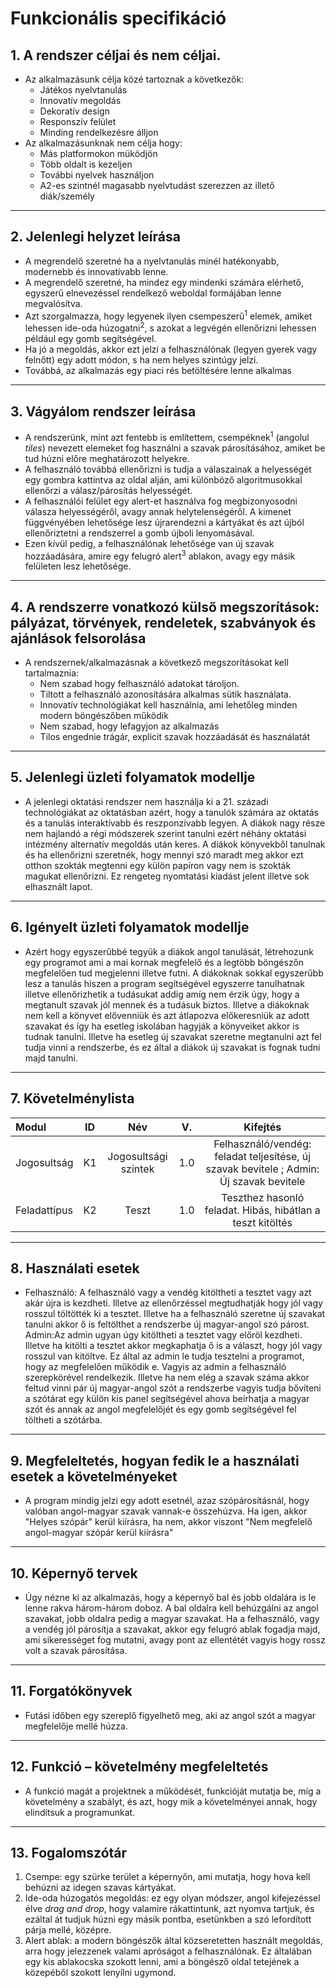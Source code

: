 # **Funkcionális specifikáció**
## 1. A rendszer céljai és nem céljai.
* Az alkalmazásunk célja közé tartoznak a következők:
    * Játékos nyelvtanulás
    * Innovatív megoldás
    * Dekoratív design
    * Responszív felület
    * Minding rendelkezésre álljon
* Az alkalmazásunknak nem célja hogy:
    * Más platformokon müködjön
    * Több oldalt is kezeljen
    * További nyelvek használjon
    * A2-es szintnél magasabb nyelvtudást szerezzen az illető diák/személy
---
## 2. Jelenlegi helyzet leírása
* A megrendelő szeretné ha a nyelvtanulás minél hatékonyabb, modernebb és innovatívabb lenne. 
* A megrendelő szeretné, ha mindez egy mindenki számára elérhető, egyszerű elnevezéssel rendelkező weboldal formájában lenne megvalósítva.
* Azt szorgalmazza, hogy legyenek ilyen csempeszerű<sup>1</sup> elemek, amiket lehessen ide-oda húzogatni<sup>2</sup>, s azokat a legvégén ellenőrizni lehessen például egy gomb segítségével. 
* Ha jó a megoldás, akkor ezt jelzi a felhasználónak (legyen gyerek vagy felnőtt) egy adott módon, s ha nem helyes szintúgy jelzi. 
* Továbbá, az alkalmazás egy piaci rés betöltésére lenne alkalmas
---
## 3. Vágyálom rendszer leírása
* A rendszerünk, mint azt fentebb is említettem, csempéknek<sup>1</sup> (angolul *tiles*) nevezett elemeket fog használni a szavak párosításához, amiket be tud húzni előre meghatározott helyekre. 
* A felhasználó továbbá ellenőrizni is tudja a válaszainak a helyességét egy gombra kattintva az oldal alján, ami különböző algoritmusokkal ellenőrzi a válasz/párosítás helyességét. 
* A felhasználói felület egy alert-et használva fog megbizonyosodni válasza helyességéről, avagy annak helytelenségéről. A kimenet függvényében lehetősége lesz újrarendezni a kártyákat és azt újból ellenőriztetni a rendszerrel a gomb újboli lenyomásával.
* Ezen kívül pedig, a felhasználónak lehetősége van új szavak hozzáadására, amire egy felugró alert<sup>3</sup> ablakon, avagy egy másik felületen lesz lehetősége.
---
## 4. A rendszerre vonatkozó külső megszorítások: pályázat, törvények, rendeletek, szabványok és ajánlások felsorolása
* A rendszernek/alkalmazásnak a következő megszorításokat kell tartalmaznia:
    * Nem szabad hogy felhasználó adatokat tároljon.
    * Tiltott a felhasználó azonosítására alkalmas sütik használata.
    * Innovatív technológiákat kell használnia, ami lehetőleg minden modern böngészőben működik
    * Nem szabad, hogy lefagyjon az alkalmazás
    * Tilos engednie trágár, explicit szavak hozzáadását és használatát
---
## 5. Jelenlegi üzleti folyamatok modellje
* A jelenlegi oktatási rendszer nem használja ki a 21. századi technológiákat az oktatásban azért, hogy a tanulók számára az oktatás és a tanulás interaktívabb és reszponzívabb legyen. A diákok nagy része nem hajlandó a régi módszerek szerint tanulni ezért néhány oktatási intézmény alternatív megoldás után keres. A diákok könyvekből tanulnak és ha ellenőrizni szeretnék, hogy mennyi szó maradt meg akkor ezt otthon szokták megtenni egy külön papíron vagy nem is szokták magukat ellenőrizni. Ez rengeteg nyomtatási kiadást jelent illetve sok elhasznált lapot.
---
## 6. Igényelt üzleti folyamatok modellje
* Azért hogy egyszerűbbé tegyük a diákok angol tanulását, létrehozunk egy programot ami a mai kornak megfelelő és a legtöbb böngészőn megfelelően tud megjelenni illetve futni. A diákoknak sokkal egyszerűbb lesz a tanulás hiszen a program segítségével egyszerre tanulhatnak illetve ellenőrizhetik a tudásukat addig amíg nem érzik úgy, hogy a megtanult szavak jól mennek és a tudásuk biztos. Illetve a diákoknak nem kell a könyvet elővenniük és azt átlapozva előkeresniük az adott szavakat és így ha esetleg iskolában hagyják a könyveiket akkor is tudnak tanulni. Illetve ha esetleg új szavakat szeretne megtanulni azt fel tudja vinni a rendszerbe, és ez által a diákok új szavakat is fognak tudni majd tanulni.
---
## 7. Követelménylista
|    Modul    |      ID     |           Név          |   V.   |                                                 Kifejtés                                                      |
| :---        |    :----:   |          :---:         | :---:  |                                                  :---:                                                        |
| Jogosultság |      K1     | Jogosultsági szintek   |  1.0   |                     Felhasználó/vendég: feladat teljesítése, új szavak bevitele ; Admin: Új szavak bevitele                       |
| Feladattípus|      K2     |          Teszt         |  1.0   |                         Teszthez hasonló feladat. Hibás, hibátlan a teszt kitöltés                            |

---
## 8. Használati esetek
* Felhasználó: A felhasználó vagy a vendég kitöltheti a tesztet vagy azt akár újra is kezdheti. Illetve az ellenőrzéssel megtudhatják hogy jól vagy rosszul töltötték ki a tesztet. Illetve ha a felhasználó szeretne új szavakat tanulni akkor ő is feltölthet a rendszerbe új magyar-angol szó párost. 
Admin:Az admin ugyan úgy kitöltheti a tesztet vagy előröl kezdheti. Illetve ha kitölti a tesztet akkor megkaphatja ő is a választ, hogy jól vagy rosszul van kitöltve. Ez által az admin le tudja tesztelni a programot, hogy az megfelelően működik e. Vagyis az admin a felhasználó szerepkörével rendelkezik. Illetve ha nem elég a szavak száma akkor feltud vinni pár új magyar-angol szót a rendszerbe vagyis tudja bővíteni a szótárat egy külön kis panel segítségével ahova beírhatja a magyar szót és annak az angol megfelelőjét és egy gomb segítségével fel töltheti a szótárba.
---
## 9. Megfeleltetés, hogyan fedik le a használati esetek a követelményeket
* A program mindig jelzi egy adott esetnél, azaz szópárosításnál, hogy valóban angol-magyar szavak vannak-e összehúzva. Ha igen, akkor "Helyes szópár" kerül kiírásra, ha nem, akkor viszont "Nem megfelelő angol-magyar szópár kerül kiírásra"
---
## 10. Képernyő tervek
* Úgy nézne ki az alkalmazás, hogy a képernyő bal és jobb oldalára is le lenne rakva három-három doboz. A bal oldalra kell behúzgálni az angol szavakat, jobb oldalra pedig a magyar szavakat. Ha a felhasználó, vagy a vendég jól párosítja a szavakat, akkor egy felugró ablak fogadja majd, ami sikerességet fog mutatni, avagy pont az ellentétét vagyis hogy rossz volt a szavak párosítása.  
---
## 11. Forgatókönyvek
* Futási időben egy szereplő figyelhető meg, aki az angol szót a magyar megfelelője mellé húzza.
---
## 12. Funkció – követelmény megfeleltetés
* A funkció magát a projektnek a működését, funkcióját mutatja be, míg a követelmény a szabályt, és azt, hogy mik a követelményei annak, hogy elindítsuk a programunkat.
---
## 13. Fogalomszótár
1. Csempe: egy szürke terület a képernyőn, ami mutatja, hogy hova kell behúzni az idegen szavas kártyákat.
2. Ide-oda húzogatós megoldás: ez egy olyan módszer, angol kifejezéssel élve *drag and drop*, hogy valamire rákattintunk, azt nyomva tartjuk, és ezáltal át tudjuk húzni egy másik pontba, esetünkben a szó lefordított párja mellé, középre.
3. Alert ablak: a modern böngészők által közseretetten használt megoldás, arra hogy jelezzenek valami apróságot a felhasználónak. Ez általában egy kis ablakocska szokott lenni, ami a böngésző oldal tetejének a közepéből szokott lenyílni ugymond.
